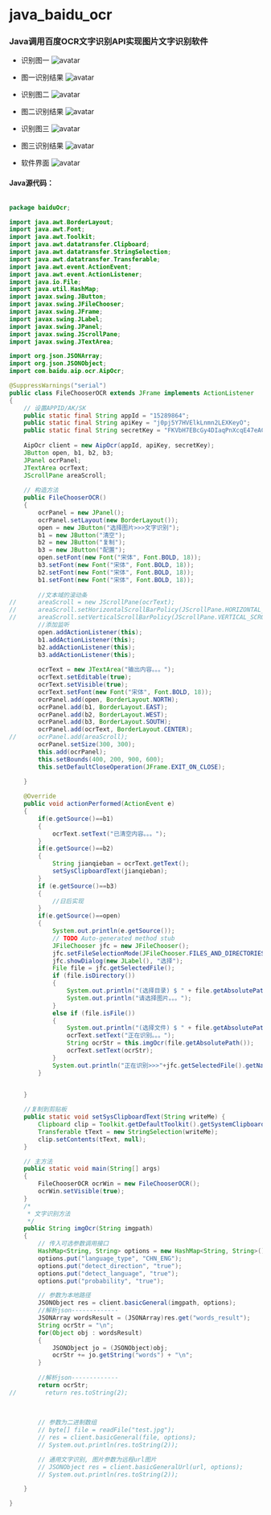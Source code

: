 # java_baidu_ocr
### Java调用百度OCR文字识别API实现图片文字识别软件

- 识别图一
![avatar](https://timgsa.baidu.com/timg?image&quality=80&size=b9999_10000&sec=1546752498640&di=5b5ddc9603707386fc541603973cc904&imgtype=0&src=http%3A%2F%2Fimage.xmcdn.com%2Fgroup33%2FM08%2FD7%2F39%2FwKgJnVmlF2CiRNi8AAF5KjQuG4E694.jpg)
- 图一识别结果
![avatar](http://m.qpic.cn/psb?/V11wOzXz1FrpQc/soimlQklAkMJO.cDIu0nPCSvZMdm0OCR6JKFl*lu3cc!/b/dDABAAAAAAAA&bo=hANYAgAAAAARB.0!&rf=viewer_4)


- 识别图二
![avatar](https://timgsa.baidu.com/timg?image&quality=80&size=b9999_10000&sec=1546752544596&di=a3ced18f2de8fc935d756c57b7cd08e7&imgtype=0&src=http%3A%2F%2Fcdn103.img.lizhi.fm%2Faudio_cover%2F2016%2F08%2F08%2F30513679195664391_320x320.jpg)

- 图二识别结果
![avatar](http://m.qpic.cn/psb?/V11wOzXz1FrpQc/D4EfuZFdEgaOmIsYamlobuvA7Lomcv4u5Ue8jvLN1yE!/b/dFQBAAAAAAAA&bo=hANYAgAAAAARB.0!&rf=viewer_4)

- 识别图三
![avatar](http://m.qpic.cn/psb?/V11wOzXz1FrpQc/Cj0.qemL2p432uTmCkG*pfhPeGEvq5jpTc*.SuJ6s.g!/b/dDcBAAAAAAAA&bo=BwInAQAAAAADBwE!&rf=viewer_4)

- 图三识别结果
![avatar](http://m.qpic.cn/psb?/V11wOzXz1FrpQc/dj6OFBPkUT4X1n1UpmwSX.ExiPotQgOfALfgepWKo1s!/b/dL8AAAAAAAAA&bo=hANYAgAAAAARB.0!&rf=viewer_4)
- 软件界面
![avatar](
http://m.qpic.cn/psb?/V11wOzXz1FrpQc/jR7BVWoYOZn*AgWOdSZApzOAHHtGeu6qNWchAOoi*CM!/b/dMIAAAAAAAAA&bo=hANYAgAAAAADB*8!&rf=viewer_4)

#### Java源代码：
```java

package baiduOcr;

import java.awt.BorderLayout;
import java.awt.Font;
import java.awt.Toolkit;
import java.awt.datatransfer.Clipboard;
import java.awt.datatransfer.StringSelection;
import java.awt.datatransfer.Transferable;
import java.awt.event.ActionEvent;
import java.awt.event.ActionListener;
import java.io.File;
import java.util.HashMap;
import javax.swing.JButton;
import javax.swing.JFileChooser;
import javax.swing.JFrame;
import javax.swing.JLabel;
import javax.swing.JPanel;
import javax.swing.JScrollPane;
import javax.swing.JTextArea;

import org.json.JSONArray;
import org.json.JSONObject;
import com.baidu.aip.ocr.AipOcr;

@SuppressWarnings("serial")
public class FileChooserOCR extends JFrame implements ActionListener
{
	// 设置APPID/AK/SK
	public static final String appId = "15289864";
	public static final String apiKey = "j0pj5Y7HVElkLnmn2LEXKeyO";
	public static final String secretKey = "FKVbH7EBcGy4DIaqPnXcqE47eACzn2W7";
	
	AipOcr client = new AipOcr(appId, apiKey, secretKey);
	JButton open, b1, b2, b3;
	JPanel ocrPanel;
	JTextArea ocrText;
	JScrollPane areaScroll;
	
	// 构造方法
	public FileChooserOCR()
	{
		ocrPanel = new JPanel();
		ocrPanel.setLayout(new BorderLayout());
		open = new JButton("选择图片>>>文字识别");
		b1 = new JButton("清空");
		b2 = new JButton("复制");
		b3 = new JButton("配置");
		open.setFont(new Font("宋体", Font.BOLD, 18));
		b3.setFont(new Font("宋体", Font.BOLD, 18));
		b2.setFont(new Font("宋体", Font.BOLD, 18));
		b1.setFont(new Font("宋体", Font.BOLD, 18));
		
		//文本域的滚动条
//		areaScroll = new JScrollPane(ocrText);
//		areaScroll.setHorizontalScrollBarPolicy(JScrollPane.HORIZONTAL_SCROLLBAR_ALWAYS);
//		areaScroll.setVerticalScrollBarPolicy(JScrollPane.VERTICAL_SCROLLBAR_ALWAYS);
		//添加监听
		open.addActionListener(this);
		b1.addActionListener(this);
		b2.addActionListener(this);
		b3.addActionListener(this);
		
		ocrText = new JTextArea("输出内容。。。");
		ocrText.setEditable(true);
		ocrText.setVisible(true);
		ocrText.setFont(new Font("宋体", Font.BOLD, 18));
		ocrPanel.add(open, BorderLayout.NORTH);
		ocrPanel.add(b1, BorderLayout.EAST);
		ocrPanel.add(b2, BorderLayout.WEST);
		ocrPanel.add(b3, BorderLayout.SOUTH);
		ocrPanel.add(ocrText, BorderLayout.CENTER);
//		ocrPanel.add(areaScroll);
		ocrPanel.setSize(300, 300);
		this.add(ocrPanel);
		this.setBounds(400, 200, 900, 600);
		this.setDefaultCloseOperation(JFrame.EXIT_ON_CLOSE);
		
	}

	@Override
	public void actionPerformed(ActionEvent e)
	{
		if(e.getSource()==b1)
		{
			ocrText.setText("已清空内容。。。");
		}
		if(e.getSource()==b2)
		{
			String jianqieban = ocrText.getText();
			setSysClipboardText(jianqieban);
		}
		if (e.getSource()==b3)
		{
			//日后实现
		}
		if(e.getSource()==open)
		{
			System.out.println(e.getSource());
			// TODO Auto-generated method stub
			JFileChooser jfc = new JFileChooser();
			jfc.setFileSelectionMode(JFileChooser.FILES_AND_DIRECTORIES);
			jfc.showDialog(new JLabel(), "选择");
			File file = jfc.getSelectedFile();
			if (file.isDirectory())
			{
				System.out.println("(选择目录) $ " + file.getAbsolutePath());
				System.out.println("请选择图片。。。");
			} 
			else if (file.isFile())
			{
				System.out.println("(选择文件) $ " + file.getAbsolutePath());
				ocrText.setText("正在识别。。。");
				String ocrStr = this.imgOcr(file.getAbsolutePath());
				ocrText.setText(ocrStr);
			}
			System.out.println("正在识别>>>"+jfc.getSelectedFile().getName());
		}
		

	}

	//复制到剪贴板
	public static void setSysClipboardText(String writeMe) {  
        Clipboard clip = Toolkit.getDefaultToolkit().getSystemClipboard();  
        Transferable tText = new StringSelection(writeMe);  
        clip.setContents(tText, null);  
    } 

	// 主方法
	public static void main(String[] args)
	{
		FileChooserOCR ocrWin = new FileChooserOCR();
		ocrWin.setVisible(true);
	}
	/*
	 * 文字识别方法
	 */
	public String imgOcr(String imgpath)
	{
		// 传入可选参数调用接口
		HashMap<String, String> options = new HashMap<String, String>();
		options.put("language_type", "CHN_ENG");
		options.put("detect_direction", "true");
		options.put("detect_language", "true");
		options.put("probability", "true");

		// 参数为本地路径
		JSONObject res = client.basicGeneral(imgpath, options);
		//解析json-------------
		JSONArray wordsResult = (JSONArray)res.get("words_result");
		String ocrStr = "\n";
		for(Object obj : wordsResult)
		{
			JSONObject jo = (JSONObject)obj;
			ocrStr += jo.getString("words") + "\n";
		}
		
		//解析json-------------
		return ocrStr;
//        return res.toString(2);
        
        
        
		// 参数为二进制数组
		// byte[] file = readFile("test.jpg");
		// res = client.basicGeneral(file, options);
		// System.out.println(res.toString(2));

		// 通用文字识别, 图片参数为远程url图片
		// JSONObject res = client.basicGeneralUrl(url, options);
		// System.out.println(res.toString(2));

	}

}



```
